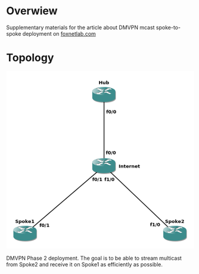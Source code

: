 # Overwiew
Supplementary materials for the article about DMVPN mcast spoke-to-spoke deployment on [foxnetlab.com](http://foxnetlab.com/index.php/articles)

# Topology
![topology.png](Topology.png)

DMVPN Phase 2 deployment. The goal is to be able to stream multicast from Spoke2 and receive it on Spoke1 as efficiently as possible.
